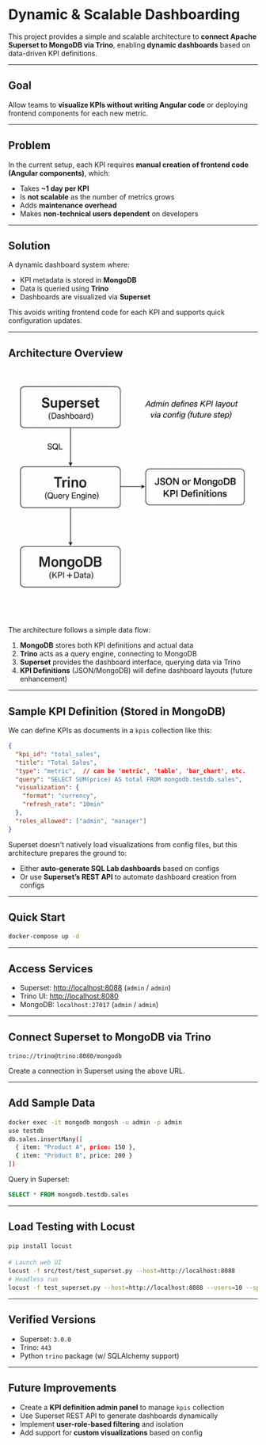 # Dynamic & Scalable Dashboarding

This project provides a simple and scalable architecture to **connect Apache Superset to MongoDB via Trino**, enabling **dynamic dashboards** based on data-driven KPI definitions.

---

## Goal

Allow teams to **visualize KPIs without writing Angular code** or deploying frontend components for each new metric.

---

## Problem

In the current setup, each KPI requires **manual creation of frontend code (Angular components)**, which:

* Takes **\~1 day per KPI**
* Is **not scalable** as the number of metrics grows
* Adds **maintenance overhead**
* Makes **non-technical users dependent** on developers

---

## Solution

A dynamic dashboard system where:

* KPI metadata is stored in **MongoDB**
* Data is queried using **Trino**
* Dashboards are visualized via **Superset**

This avoids writing frontend code for each KPI and supports quick configuration updates.

---

## Architecture Overview

![Architecture Diagram](assets/architecture.png)

The architecture follows a simple data flow:

1. **MongoDB** stores both KPI definitions and actual data
2. **Trino** acts as a query engine, connecting to MongoDB
3. **Superset** provides the dashboard interface, querying data via Trino
4. **KPI Definitions** (JSON/MongoDB) will define dashboard layouts (future enhancement)

---

## Sample KPI Definition (Stored in MongoDB)

We can define KPIs as documents in a `kpis` collection like this:

```json
{
  "kpi_id": "total_sales",
  "title": "Total Sales",
  "type": "metric",  // can be 'metric', 'table', 'bar_chart', etc.
  "query": "SELECT SUM(price) AS total FROM mongodb.testdb.sales",
  "visualization": {
    "format": "currency",
    "refresh_rate": "10min"
  },
  "roles_allowed": ["admin", "manager"]
}
```

Superset doesn't natively load visualizations from config files, but this architecture prepares the ground to:

* Either **auto-generate SQL Lab dashboards** based on configs
* Or use **Superset’s REST API** to automate dashboard creation from configs

---

## Quick Start

```bash
docker-compose up -d
```

---

## Access Services

* Superset: [http://localhost:8088](http://localhost:8088) (`admin` / `admin`)
* Trino UI: [http://localhost:8080](http://localhost:8080)
* MongoDB: `localhost:27017` (`admin` / `admin`)

---

## Connect Superset to MongoDB via Trino

```text
trino://trino@trino:8080/mongodb
```

Create a connection in Superset using the above URL.

---

## Add Sample Data

```bash
docker exec -it mongodb mongosh -u admin -p admin
use testdb
db.sales.insertMany([
  { item: "Product A", price: 150 },
  { item: "Product B", price: 200 }
])
```

Query in Superset:

```sql
SELECT * FROM mongodb.testdb.sales
```

---

## Load Testing with Locust

```bash
pip install locust

# Launch web UI
locust -f src/test/test_superset.py --host=http://localhost:8088
# Headless run
locust -f test_superset.py --host=http://localhost:8088 --users=10 --spawn-rate=2 --run-time=2m --headless
```

---

## Verified Versions

* Superset: `3.0.0`
* Trino: `443`
* Python `trino` package (w/ SQLAlchemy support)

---

## Future Improvements

* Create a **KPI definition admin panel** to manage `kpis` collection
* Use Superset REST API to generate dashboards dynamically
* Implement **user-role-based filtering** and isolation
* Add support for **custom visualizations** based on config

